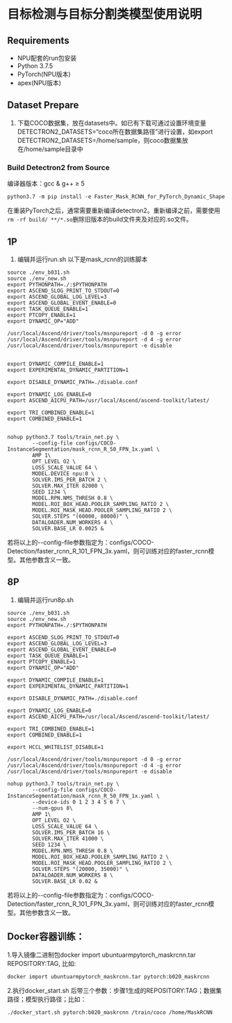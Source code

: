 # 目标检测与目标分割类模型使用说明

## Requirements
* NPU配套的run包安装
* Python 3.7.5
* PyTorch(NPU版本)
* apex(NPU版本)


## Dataset Prepare
1. 下载COCO数据集，放在datasets中。如已有下载可通过设置环境变量DETECTRON2_DATASETS=“coco所在数据集路径”进行设置，如export DETECTRON2_DATASETS=/home/sample，则coco数据集放在/home/sample目录中

### Build Detectron2 from Source

编译器版本：gcc & g++ ≥ 5
```
python3.7 -m pip install -e Faster_Mask_RCNN_for_PyTorch_Dynamic_Shape

```
在重装PyTorch之后，通常需要重新编译detectron2。重新编译之前，需要使用`rm -rf build/ **/*.so`删除旧版本的build文件夹及对应的.so文件。

## 1P
1. 编辑并运行run.sh
以下是mask_rcnn的训练脚本

```
source ./env_b031.sh
source ./env_new.sh
export PYTHONPATH=./:$PYTHONPATH
export ASCEND_SLOG_PRINT_TO_STDOUT=0
export ASCEND_GLOBAL_LOG_LEVEL=3
export ASCEND_GLOBAL_EVENT_ENABLE=0
export TASK_QUEUE_ENABLE=1
export PTCOPY_ENABLE=1
export DYNAMIC_OP="ADD"

/usr/local/Ascend/driver/tools/msnpureport -d 0 -g error
/usr/local/Ascend/driver/tools/msnpureport -d 4 -g error
/usr/local/Ascend/driver/tools/msnpureport -e disable


export DYNAMIC_COMPILE_ENABLE=1
export EXPERIMENTAL_DYNAMIC_PARTITION=1

export DISABLE_DYNAMIC_PATH=./disable.conf

export DYNAMIC_LOG_ENABLE=0
export ASCEND_AICPU_PATH=/usr/local/Ascend/ascend-toolkit/latest/

export TRI_COMBINED_ENABLE=1
export COMBINED_ENABLE=1


nohup python3.7 tools/train_net.py \
        --config-file configs/COCO-InstanceSegmentation/mask_rcnn_R_50_FPN_1x.yaml \
        AMP 1\
        OPT_LEVEL O2 \
        LOSS_SCALE_VALUE 64 \
        MODEL.DEVICE npu:0 \
        SOLVER.IMS_PER_BATCH 2 \
        SOLVER.MAX_ITER 82000 \
        SEED 1234 \
        MODEL.RPN.NMS_THRESH 0.8 \
        MODEL.ROI_BOX_HEAD.POOLER_SAMPLING_RATIO 2 \
        MODEL.ROI_MASK_HEAD.POOLER_SAMPLING_RATIO 2 \
        SOLVER.STEPS "(60000, 80000)" \
        DATALOADER.NUM_WORKERS 4 \
        SOLVER.BASE_LR 0.0025 &
```
若将以上的--config-file参数指定为：configs/COCO-Detection/faster_rcnn_R_101_FPN_3x.yaml，则可训练对应的faster_rcnn模型。其他参数含义一致。

## 8P
1. 编辑并运行run8p.sh

```
source ./env_b031.sh
source ./env_new.sh
export PYTHONPATH=./:$PYTHONPATH

export ASCEND_SLOG_PRINT_TO_STDOUT=0
export ASCEND_GLOBAL_LOG_LEVEL=3
export ASCEND_GLOBAL_EVENT_ENABLE=0
export TASK_QUEUE_ENABLE=1
export PTCOPY_ENABLE=1
export DYNAMIC_OP="ADD"

export DYNAMIC_COMPILE_ENABLE=1
export EXPERIMENTAL_DYNAMIC_PARTITION=1

export DISABLE_DYNAMIC_PATH=./disable.conf

export DYNAMIC_LOG_ENABLE=0
export ASCEND_AICPU_PATH=/usr/local/Ascend/ascend-toolkit/latest/

export TRI_COMBINED_ENABLE=1
export COMBINED_ENABLE=1

export HCCL_WHITELIST_DISABLE=1

/usr/local/Ascend/driver/tools/msnpureport -d 0 -g error
/usr/local/Ascend/driver/tools/msnpureport -d 4 -g error
/usr/local/Ascend/driver/tools/msnpureport -e disable

nohup python3.7 tools/train_net.py \
        --config-file configs/COCO-InstanceSegmentation/mask_rcnn_R_50_FPN_1x.yaml \
        --device-ids 0 1 2 3 4 5 6 7 \
        --num-gpus 8\
        AMP 1\
        OPT_LEVEL O2 \
        LOSS_SCALE_VALUE 64 \
        SOLVER.IMS_PER_BATCH 16 \
        SOLVER.MAX_ITER 41000 \
        SEED 1234 \
        MODEL.RPN.NMS_THRESH 0.8 \
        MODEL.ROI_BOX_HEAD.POOLER_SAMPLING_RATIO 2 \
        MODEL.ROI_MASK_HEAD.POOLER_SAMPLING_RATIO 2 \
        SOLVER.STEPS "(20000, 35000)" \
        DATALOADER.NUM_WORKERS 8 \
        SOLVER.BASE_LR 0.02 &

```
若将以上的--config-file参数指定为：configs/COCO-Detection/faster_rcnn_R_101_FPN_3x.yaml，则可训练对应的faster_rcnn模型。其他参数含义一致。

## Docker容器训练：

1.导入镜像二进制包docker import ubuntuarmpytorch_maskrcnn.tar REPOSITORY:TAG, 比如:

    docker import ubuntuarmpytorch_maskrcnn.tar pytorch:b020_maskrcnn
2.执行docker_start.sh 后带三个参数：步骤1生成的REPOSITORY:TAG；数据集路径；模型执行路径；比如：

    ./docker_start.sh pytorch:b020_maskrcnn /train/coco /home/MaskRCNN

